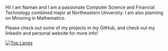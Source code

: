 Hi! I am Naman and I am a passionate Computer Science and Financial Technology combined major at Northeastern University. I am also planning on Minoring in Mathematics. 

Please check out some of my projects in my GitHub, and check out my linkedin and personal website for more info!


[![Top Langs](https://github-readme-stats.vercel.app/api/top-langs/?username=naman0r)](https://github.com/anuraghazra/github-readme-stats)
